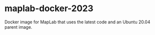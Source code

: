 # maplab-docker-2023
Docker image for MapLab that uses the latest code and an Ubuntu 20.04 parent image.
